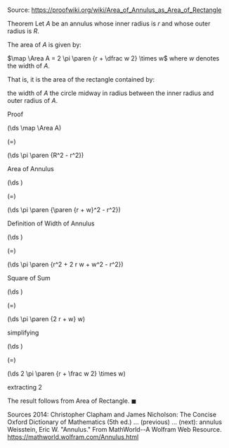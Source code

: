 # 

Source: https://proofwiki.org/wiki/Area_of_Annulus_as_Area_of_Rectangle

Theorem
Let $A$ be an annulus whose inner radius is $r$ and whose outer radius is $R$.

The area of $A$ is given by:

$\map \Area A = 2 \pi \paren {r + \dfrac w 2} \times w$
where $w$ denotes the width of $A$.

That is, it is the area of the rectangle contained by:

the width of $A$
the circle midway in radius between the inner radius and outer radius of $A$.


Proof














\(\ds \map \Area A\)

\(=\)







\(\ds \pi \paren {R^2 - r^2}\)





Area of Annulus














\(\ds \)

\(=\)







\(\ds \pi \paren {\paren {r + w}^2 - r^2}\)





Definition of Width of Annulus














\(\ds \)

\(=\)







\(\ds \pi \paren {r^2 + 2 r w + w^2 - r^2}\)





Square of Sum














\(\ds \)

\(=\)







\(\ds \pi \paren {2 r + w} w\)





simplifying














\(\ds \)

\(=\)







\(\ds 2 \pi \paren {r + \frac w 2} \times w\)





extracting $2$




The result follows from Area of Rectangle.
$\blacksquare$


Sources
2014: Christopher Clapham and James Nicholson: The Concise Oxford Dictionary of Mathematics (5th ed.) ... (previous) ... (next): annulus
Weisstein, Eric W. "Annulus." From MathWorld--A Wolfram Web Resource.  https://mathworld.wolfram.com/Annulus.html




